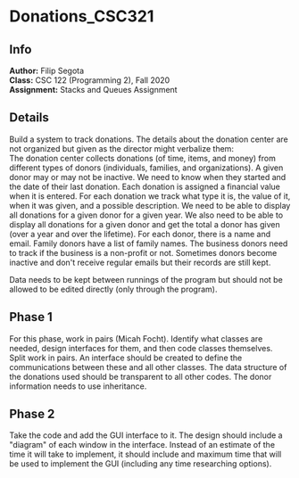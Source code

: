 # Donations_CSC321
## Info
**Author:**
Filip Segota  
**Class:**
CSC 122 (Programming 2), Fall 2020  
**Assignment:**
Stacks and Queues Assignment 

## Details
Build a system to track donations. The details about the donation center are not organized but given as the director might verbalize them:  
The donation center collects donations (of time, items, and money) from different types of donors (individuals, families, and organizations). A given donor may or may not be inactive. We need to know when they started and the date of their last donation. Each donation is assigned a financial value when it is entered. For each donation we track what type it is, the value of it, when it was given, and a possible description. We need to be able to display all donations for a given donor for a given year. We also need to be able to display all donations for a given donor and get the total a donor has given (over a year and over the lifetime). For each donor, there is a name and email. Family donors have a list of family names. The business donors need to track if the business is a non-profit or not. Sometimes donors become inactive and don't receive regular emails but their records are still kept.  

Data needs to be kept between runnings of the program but should not be allowed to be edited directly (only through the program).

## Phase 1
For this phase, work in pairs (Micah Focht). Identify what classes are needed, design interfaces for them, and then code classes themselves. Split work in pairs. An interface should be created to define the communications between these and all other classes. The data structure of the donations used should be transparent to all other codes. The donor information needs to use inheritance.

## Phase 2
Take the code and add the GUI interface to it. The design should include a "diagram" of each window in the interface. Instead of an estimate of the time it will take to implement, it should include and maximum time that will be used to implement the GUI (including any time researching options).
